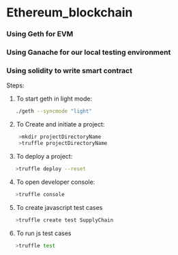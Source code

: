 # Ethereum_blockchain

### Using Geth for EVM
### Using Ganache for our local testing environment
### Using solidity to write smart contract


Steps:

1. To start geth in light mode:
 ```sh 
    ./geth --syncmode "light"
 ```
2. To Create and initiate a project:
```sh
    >mkdir projectDirectoryName
    >truffle projectDirectoryName
```
3. To deploy a project:
```sh   
   >truffle deploy --reset
```
4. To open developer console:
```sh   
   >truffle console
```
5. To create javascript test cases
```sh   
   >truffle create test SupplyChain
```
6. To run js test cases
```sh   
   >truffle test
```
